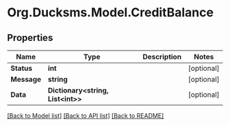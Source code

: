 
# Org.Ducksms.Model.CreditBalance

## Properties

Name | Type | Description | Notes
------------ | ------------- | ------------- | -------------
**Status** | **int** |  | [optional] 
**Message** | **string** |  | [optional] 
**Data** | **Dictionary&lt;string, List&lt;int&gt;&gt;** |  | [optional] 

[[Back to Model list]](../README.md#documentation-for-models)
[[Back to API list]](../README.md#documentation-for-api-endpoints)
[[Back to README]](../README.md)

